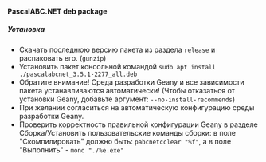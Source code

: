 #### PascalABC.NET deb package

##### Установка
- Скачать последнюю версию пакета из раздела `release` и распаковать его. (`gunzip`)
- Установить пакет консольной командой `sudo apt install ./pascalabcnet_3.5.1-2277_all.deb`
- Обратите внимание! Среда разработки Geany и все зависимости пакета устанавливаются автоматически! (Чтобы отказаться от установки Geany, добавьте аргумент: `--no-install-recommends`)
- При желании согласиться на автоматическую конфигурацию среды разработки Geany.
- Проверить корректность правильной конфигурации Geany в разделе Сборка/Установить пользовательские команды сборки:
в поле "Скомпилировать" должно быть: `pabcnetcclear "%f"`, а в поле "Выполнить" - `mono "./%e.exe"`
